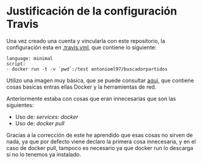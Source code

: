 # Justificación de la configuración Travis
Una vez creado una cuenta y vincularla con este repositorio, la configuración esta en [.travis.yml](https://github.com/antonioml97/BuscadorPartidos/blob/master/.travis.yml), que contiene lo siguiente:
```
language: minimal
script:
- docker run -t -v `pwd`:/test antonioml97/buscadorpartidos
```
Utilizo una imagen muy básica, que se puede consultar [aquí](https://docs.travis-ci.com/user/languages/minimal-and-generic/), que contiene cosas basicas entras ellas Docker y la herramientas de red.


Anteriormente estaba con cosas que eran innecesarias que son las siguientes:
- Uso de: *services: docker*
- Uso de: *docker pull*

Gracias a la corrección de este he aprendido que esas cosas no sirven de nada, ya que por defecto viene declaro la primera cosa innecesaria, y en el caso de docker pull, tampoco es necesario ya que docker run lo descarga si no lo tenemos ya instalado.



